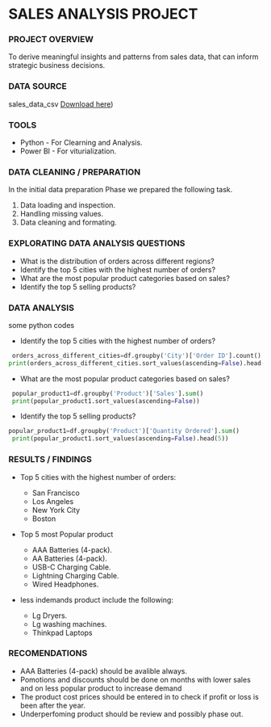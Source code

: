 # SALES ANALYSIS PROJECT
### PROJECT OVERVIEW
To derive meaningful insights and patterns from sales data, that can inform strategic business decisions.
### DATA SOURCE
sales_data_csv [Download here](https://github.com/SomtooNkannebe/Data_Analysis_Projects/blob/main/Sales%20Data.csv))

### TOOLS
- Python - For Clearning and Analysis.
- Power BI - For viturialization. 

### DATA CLEANING / PREPARATION
In the initial data preparation Phase we prepared the following task. 
1. Data loading and inspection.
2. Handling missing values.
3. Data cleaning and formating.

### EXPLORATING DATA ANALYSIS QUESTIONS
-  What is the distribution of orders across different regions?
-  Identify the top 5 cities with the highest number of orders?
-  What are the most popular product categories based on sales?
-  Identify the top 5 selling products?
  
### DATA ANALYSIS
some python codes
- Identify the top 5 cities with the highest number of orders?
```python
 orders_across_different_cities=df.groupby('City')['Order ID'].count()
print(orders_across_different_cities.sort_values(ascending=False).head(5))
```
- What are the most popular product categories based on sales?
``` Python
 popular_product1=df.groupby('Product')['Sales'].sum()
 print(popular_product1.sort_values(ascending=False))
```
- Identify the top 5 selling products?
``` python
popular_product1=df.groupby('Product')['Quantity Ordered'].sum()
 print(popular_product1.sort_values(ascending=False).head(5))
```
### RESULTS / FINDINGS
- Top 5 cities with the highest number of orders:
  - San Francisco
  - Los Angeles
  - New York City
  - Boston

- Top 5 most Popular product
  - AAA Batteries (4-pack).
  - AA Batteries (4-pack).
  -  USB-C Charging Cable.
  -  Lightning Charging Cable.
  -  Wired Headphones.
    
- less indemands product include the following:
  - Lg Dryers.
  - Lg washing machines.
  - Thinkpad Laptops

### RECOMENDATIONS
- AAA Batteries (4-pack) should be avalible always.
- Pomotions and discounts should be done on months with lower sales and on less popular product to increase demand
- The product cost prices should be entered in to check if profit or loss is been after the year.
- Underperfoming product should be review and possibly phase out.
